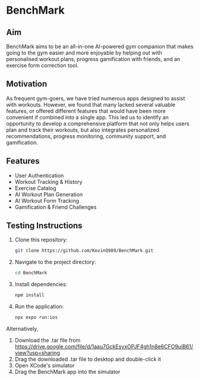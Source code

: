 # BenchMark
## Aim
BenchMark aims to be an all-in-one AI-powered gym companion that makes going to the gym easier and more enjoyable by helping out with personalised workout plans, progress gamification with friends, and an exercise form correction tool.

## Motivation
As frequent gym-goers, we have tried numerous apps designed to assist with workouts. However, we found that many lacked several valuable features, or offered different features that would have been more convenient if combined into a single app. This led us to identify an opportunity to develop a comprehensive platform that not only helps users plan and track their workouts, but also integrates personalized recommendations, progress monitoring, community support, and gamification.

## Features
<ul>
  <li>User Authentication</li>
  <li>Workout Tracking & History</li>
  <li>Exercise Catalog</li>
  <li>AI Workout Plan Generation</li>
  <li>AI Workout Form Tracking</li>
  <li>Gamification & Friend Challenges</li>
</ul>

## Testing Instructions
1. Clone this repository:
   ```sh
   git clone https://github.com/KevinQ989/BenchMark.git
   ```
2. Navigate to the project directory:
   ```sh
   cd BenchMark
   ```
3. Install dependencies:
   ```sh
   npm install
   ```
4. Run the application:
   ```sh
   npx expo run:ios
   ```

Alternatively,
1. Download the .tar file from https://drive.google.com/file/d/1aau7GckEsyxOPJF4gh1n8e6CFO9uiB61/view?usp=sharing
2. Drag the downloaded .tar file to desktop and double-click it
3. Open XCode's simulator
4. Drag the BenchMark app into the simulator
